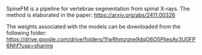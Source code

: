 SpineFM is a pipeline for vertebrae segmentation from spinal X-rays. The method is elaborated in the paper: https://arxiv.org/abs/2411.00326

The weights associated with the models can be downloaded from the following folder: https://drive.google.com/drive/folders/1fwRhmzgne9dqO6O5PljesAv3U0FP6Nhf?usp=sharing
